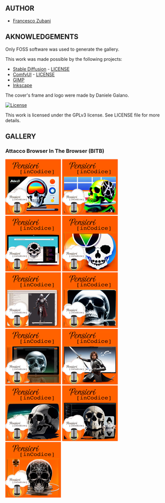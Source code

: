 ## AUTHOR

- [Francesco Zubani](https://www.linkedin.com/in/francesco-zubani-5957081a6/)

## AKNOWLEDGEMENTS

Only FOSS software was used to generate the gallery.

This work was made possible by the following projects:

- [Stable Diffusion](https://github.com/CompVis/stable-diffusion) - [LICENSE](https://github.com/CompVis/stable-diffusion/blob/main/LICENSE)
- [ComfyUI](https://github.com/comfyanonymous/ComfyUI) - [LICENSE](https://github.com/comfyanonymous/ComfyUI/blob/master/LICENSE)
- [GIMP](https://www.gimp.org/)
- [Inkscape](https://inkscape.org/)

The cover's frame and logo were made by Daniele Galano.

[![License](https://img.shields.io/badge/License-GPL%20v3-blue.svg)](http://www.gnu.org/licenses/gpl-3.0)

This work is licensed under the GPLv3 license.
See LICENSE file for more details.

## GALLERY

### Attacco Browser In The Browser (BITB)

<div class="gallery">
  <a href="PIC97_01.png"><img class="thumbnail" src="./thumbs/PIC97_01.png" alt="PIC97_01"></a>
  <a href="PIC97_02.png"><img class="thumbnail" src="./thumbs/PIC97_02.png" alt="PIC97_02"></a>
  <a href="PIC97_03.png"><img class="thumbnail" src="./thumbs/PIC97_03.png" alt="PIC97_03"></a>
  <a href="PIC97_04.png"><img class="thumbnail" src="./thumbs/PIC97_04.png" alt="PIC97_04"></a>
  <a href="PIC97_05.png"><img class="thumbnail" src="./thumbs/PIC97_05.png" alt="PIC97_05"></a>
  <a href="PIC97_06.png"><img class="thumbnail" src="./thumbs/PIC97_06.png" alt="PIC97_06"></a>
  <a href="PIC97_07.png"><img class="thumbnail" src="./thumbs/PIC97_07.png" alt="PIC97_07"></a>
  <a href="PIC97_08.png"><img class="thumbnail" src="./thumbs/PIC97_08.png" alt="PIC97_08"></a>
  <a href="PIC97_09.png"><img class="thumbnail" src="./thumbs/PIC97_09.png" alt="PIC97_09"></a>
  <a href="PIC97_10.png"><img class="thumbnail" src="./thumbs/PIC97_10.png" alt="PIC97_10"></a>
  <a href="PIC97_11.png"><img class="thumbnail" src="./thumbs/PIC97_11.png" alt="PIC97_11"></a>
</div>
</body>
</html>
